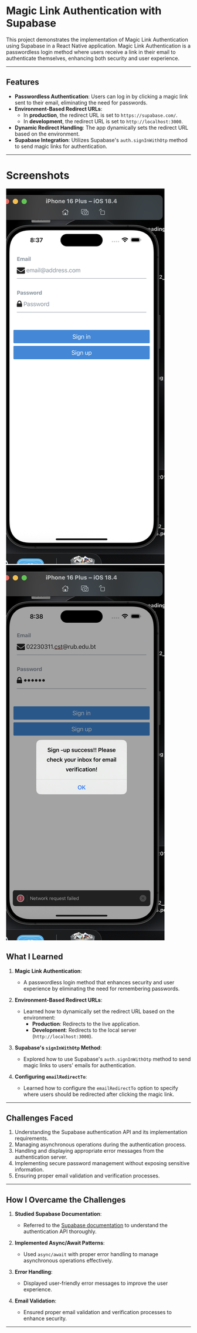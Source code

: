 # Magic Link Authentication with Supabase

This project demonstrates the implementation of Magic Link Authentication using Supabase in a React Native application. Magic Link Authentication is a passwordless login method where users receive a link in their email to authenticate themselves, enhancing both security and user experience.

---

## Features

- **Passwordless Authentication**: Users can log in by clicking a magic link sent to their email, eliminating the need for passwords.
- **Environment-Based Redirect URLs**:
  - In **production**, the redirect URL is set to `https://supabase.com/`.
  - In **development**, the redirect URL is set to `http://localhost:3000`.
- **Dynamic Redirect Handling**: The app dynamically sets the redirect URL based on the environment.
- **Supabase Integration**: Utilizes Supabase's `auth.signInWithOtp` method to send magic links for authentication.

---

# Screenshots
![alt text](images/image2.png)
![alt text](images/image1.png)

## What I Learned

1. **Magic Link Authentication**:
   - A passwordless login method that enhances security and user experience by eliminating the need for remembering passwords.
   
2. **Environment-Based Redirect URLs**:
   - Learned how to dynamically set the redirect URL based on the environment:
     - **Production**: Redirects to the live application.
     - **Development**: Redirects to the local server (`http://localhost:3000`).

3. **Supabase's `signInWithOtp` Method**:
   - Explored how to use Supabase's `auth.signInWithOtp` method to send magic links to users' emails for authentication.

4. **Configuring `emailRedirectTo`**:
   - Learned how to configure the `emailRedirectTo` option to specify where users should be redirected after clicking the magic link.

---

## Challenges Faced

1. Understanding the Supabase authentication API and its implementation requirements.
2. Managing asynchronous operations during the authentication process.
3. Handling and displaying appropriate error messages from the authentication server.
4. Implementing secure password management without exposing sensitive information.
5. Ensuring proper email validation and verification processes.

---

## How I Overcame the Challenges

1. **Studied Supabase Documentation**:
   - Referred to the [Supabase documentation](https://supabase.com/docs) to understand the authentication API thoroughly.

2. **Implemented Async/Await Patterns**:
   - Used `async/await` with proper error handling to manage asynchronous operations effectively.

3. **Error Handling**:
   - Displayed user-friendly error messages to improve the user experience.

4. **Email Validation**:
   - Ensured proper email validation and verification processes to enhance security.

---

